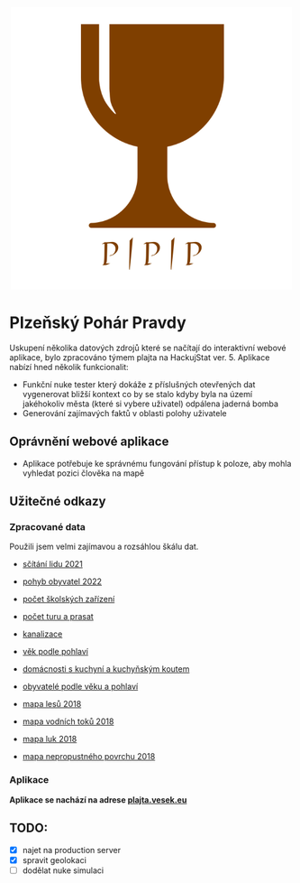 <p align="center">
  <img src="/doc/PlzenskyPoharPravdyLogo.png" alt="PPP logo"/>
</p>


# Plzeňský Pohár Pravdy

Uskupení několika datových zdrojů které se načítají do interaktivní webové aplikace, bylo zpracováno týmem plajta na HackujStat ver. 5.
Aplikace nabízí hned několik funkcionalit:
- Funkční nuke tester který dokáže z příslušných otevřených dat vygenerovat bližší kontext co by se stalo kdyby byla na území jakéhokoliv města (které si vybere uživatel) odpálena jaderná bomba
- Generování zajímavých faktů v oblasti polohy uživatele

## Oprávnění webové aplikace
- Aplikace potřebuje ke správnému fungování přístup k poloze, aby mohla vyhledat pozici člověka na mapě

## Užitečné odkazy

### Zpracované data

Použili jsem velmi zajímavou a rozsáhlou škálu dat.

- [sčítání lidu 2021](https://www.czso.cz/csu/czso/vysledky-scitani-2021-otevrena-data)
- [pohyb obyvatel 2022](https://www.czso.cz/documents/62353418/213522460/130141-23data2022.csv)
- [počet školských zařízení](https://www.czso.cz/documents/62353418/198619764/230057-23data101923.csv)
- [počet turu a prasat](https://www.czso.cz/documents/62353418/171347265/270248-22data020923.csv)
- [kanalizace](https://www.czso.cz/documents/62353418/200583836/sldb2021_obydomy_druh_odpad.csv)
- [věk podle pohlaví](https://www.czso.cz/documents/62353418/182807150/sldb2021_prumvek_pohlavi.csv)
- [domácnosti s kuchyní a kuchyňským koutem](https://www.czso.cz/documents/62353418/192056095/sldb2021_byty_kuchyne.csv)
- [obyvatelé podle věku a pohlaví](https://www.czso.cz/documents/62353418/183907242/sldb2021_vek5_pohlavi.csv)

- [mapa lesů 2018](https://geoportal.gov.cz/atom/hrl/TCD_2018_010m_CR.tif)
- [mapa vodních toků 2018](https://geoportal.gov.cz/atom/hrl/WAW_2018_010m_CR.tif)
- [mapa luk 2018](https://geoportal.gov.cz/atom/hrl/GRA_2018_010m_CR.tif)
- [mapa nepropustného povrchu 2018](https://geoportal.gov.cz/atom/hrl/IBU_2018_010m_CR.tif)

### Aplikace
**Aplikace se nachází na adrese [plajta.vesek.eu](https://plajta.vesek.eu)**

## TODO:
- [x] najet na production server
- [x] spravit geolokaci
- [ ] dodělat nuke simulaci
